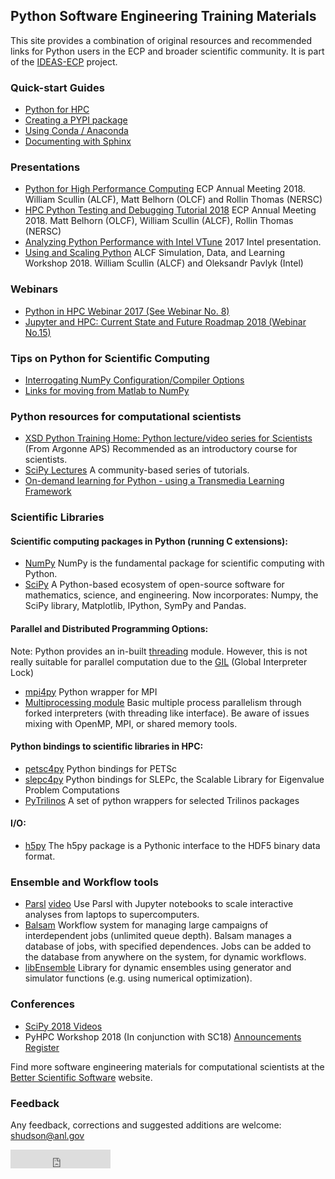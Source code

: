 ## Python Software Engineering Training Materials

This site provides a combination of original resources and recommended links for Python users in
the ECP and broader scientific community. It is part of the [IDEAS-ECP](https://ideas-productivity.org/ideas-ecp) project.

### Quick-start Guides
 - [Python for HPC](tutorials/python.whatis.md)
 - [Creating a PYPI package](tutorials/python.pypi-packaging.md)
 - [Using Conda / Anaconda](tutorials/python.conda.md)
 - [Documenting with Sphinx](tutorials/python.doc-sphinx.md)

### Presentations
 - [Python for High Performance Computing](https://github.com/wscullin/ecp_python_tutorial/blob/master/slides/ECP_Python_Tutorial_2018.pdf) ECP Annual Meeting 2018. William Scullin (ALCF), Matt Belhorn (OLCF) and Rollin Thomas (NERSC)
 - [HPC Python Testing and Debugging Tutorial 2018](https://github.com/wscullin/ecp_python_tutorial/blob/master/slides/debugging_slides.pdf) ECP Annual Meeting 2018. Matt Belhorn (OLCF), William Scullin (ALCF), Rollin Thomas (NERSC) 
 - [Analyzing Python Performance with Intel VTune](https://www.alcf.anl.gov/files/Tullos-Analyzing_Python_Performance.pdf) 2017 Intel presentation.
 - [Using and Scaling Python](https://www.alcf.anl.gov/files/Scullin-Pavlyk%20_SDL2018_Python.pdf) ALCF Simulation, Data, and Learning Workshop 2018. William Scullin (ALCF) and Oleksandr Pavlyk (Intel)

### Webinars
 - [Python in HPC Webinar 2017 (See Webinar No. 8)](https://ideas-productivity.org/events/hpc-best-practices-webinars) 
 - [Jupyter and HPC: Current State and Future Roadmap 2018 (Webinar No.15)](https://ideas-productivity.org/events/hpc-best-practices-webinars) 

### Tips on Python for Scientific Computing
 - [Interrogating NumPy Configuration/Compiler Options](tutorials/interrogating_numpy.md)
 - [Links for moving from Matlab to NumPy](tutorials/matlab-numpy-conversion.md)
 
### Python resources for computational scientists
 - [XSD Python Training Home: Python lecture/video series for Scientists](https://confluence.aps.anl.gov/display/XSDPT/XSD+Python+Training+Home) (From Argonne APS) Recommended as an introductory course for scientists.
 - [SciPy Lectures](http://www.scipy-lectures.org/) A community-based series of tutorials.
 - [On-demand learning for Python - using a Transmedia Learning Framework](https://bssw.io/resources/transmedia-learning-frameworks-tlf)

 
### Scientific Libraries

#### Scientific computing packages in Python (running C extensions):
 - [NumPy](http://www.numpy.org/) NumPy is the fundamental package for scientific computing with Python.
 - [SciPy](https://www.scipy.org/) A Python-based ecosystem of open-source software for mathematics, science, and engineering. Now incorporates: Numpy, the SciPy library, Matplotlib, IPython, SymPy and Pandas.
 
 #### Parallel and Distributed Programming Options:
 
 Note: Python provides an in-built [threading](https://docs.python.org/3/library/threading.html) module. However, this is not really suitable for parallel computation due to the [GIL](https://wiki.python.org/moin/GlobalInterpreterLock) (Global Interpreter Lock)
 
 - [mpi4py](https://mpi4py.readthedocs.io/en/stable/) Python wrapper for MPI
 - [Multiprocessing module](https://docs.python.org/3/library/multiprocessing.html) Basic multiple process parallelism through forked interpreters (with threading like interface). Be aware of issues mixing with OpenMP, MPI, or shared memory tools.


#### Python bindings to scientific libraries in HPC:
 - [petsc4py](https://bitbucket.org/petsc/petsc4py) Python bindings for PETSc
 - [slepc4py](https://bitbucket.org/slepc/slepc4py) Python bindings for SLEPc, the Scalable Library for Eigenvalue Problem Computations
 - [PyTrilinos](https://trilinos.org/packages/pytrilinos/) A set of python wrappers for selected Trilinos packages

#### I/O:
 - [h5py](https://www.h5py.org/) The h5py package is a Pythonic interface to the HDF5 binary data format.
 

### Ensemble and Workflow tools
 
 - [Parsl](http://parsl-project.org) [video](https://www.youtube.com/watch?v=tHTt0Pyb4_M) Use Parsl with Jupyter notebooks to scale interactive analyses from laptops to supercomputers.
 - [Balsam](https://www.alcf.anl.gov/balsam) Workflow system for managing large campaigns of interdependent jobs (unlimited queue depth). Balsam manages a database of jobs, with specified dependences. Jobs can be added to the database from anywhere on the system, for dynamic workflows.
 - [libEnsemble](https://libensemble.readthedocs.io) Library for dynamic ensembles using generator and simulator functions (e.g. using numerical optimization).


### Conferences
 - [SciPy 2018 Videos](https://www.youtube.com/playlist?list=PLYx7XA2nY5Gd-tNhm79CNMe_qvi35PgUR)
 - PyHPC Workshop 2018 (In conjunction with SC18) [Announcements](https://twitter.com/pythonhpc?lang=en) [Register](https://www.dlr.de/sc/desktopdefault.aspx/tabid-12954/22625_read-52397/)
 
Find more software engineering materials for computational scientists at the [Better Scientific Software](https://bssw.io/) website.

### Feedback

Any feedback, corrections and suggested additions are welcome: shudson@anl.gov

<iframe src="https://ghbtns.com/github-btn.html?user=shuds13&repo=python-tutorials&type=star&count=false&size=large" frameborder="0" scrolling="0" width="160px" height="30px"></iframe>
